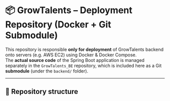 # 📦 GrowTalents – Deployment Repository (Docker + Git Submodule)

This repository is responsible **only for deployment** of GrowTalents backend onto servers (e.g. AWS EC2) using Docker & Docker Compose.  
The **actual source code** of the Spring Boot application is managed separately in the `GrowTalents_BE` repository, which is included here as a Git **submodule** (under the `backend/` folder).

---

## 📁 Repository structure

